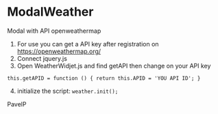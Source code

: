 # ModalWeather
Modal with API openweathermap


1) For use you can get a API key after registration  on https://openweathermap.org/
2) Connect jquery.js
3) Open WeatherWidjet.js and find getAPI then change on your API key 



``
            this.getAPID = function () {
            return this.APID = 'YOU API ID';
            }
``

4)  initialize the script: ``weather.init();``


PavelP
